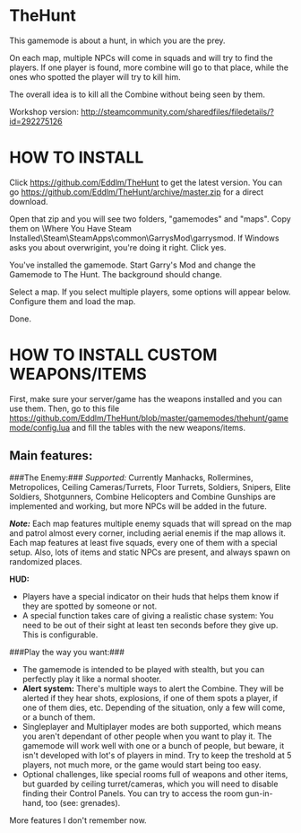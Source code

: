 TheHunt
=======

This gamemode is about a hunt, in which you are the prey.

On each map, multiple NPCs will come in squads and will try to find the players. If one player is found, more combine will go to that place, while the ones who spotted the player will try to kill him.

The overall idea is to kill all the Combine without being seen by them.

Workshop version: http://steamcommunity.com/sharedfiles/filedetails/?id=292275126

HOW TO INSTALL
==============
Click https://github.com/Eddlm/TheHunt to get the latest version. You can go https://github.com/Eddlm/TheHunt/archive/master.zip for a direct download.

Open that zip and you will see two folders, "gamemodes" and "maps". Copy them on \Where You Have Steam Installed\Steam\SteamApps\common\GarrysMod\garrysmod. If Windows asks you about overwrigint, you're doing it right. Click yes.

You've installed the gamemode. Start Garry's Mod and change the Gamemode to The Hunt. The background should change.

Select a map. If you select multiple players, some options will appear below. Configure them and load the map.

Done.

HOW TO INSTALL CUSTOM WEAPONS/ITEMS
==============
First, make sure your server/game has the weapons installed and you can use them.
Then, go to this file https://github.com/Eddlm/TheHunt/blob/master/gamemodes/thehunt/gamemode/config.lua
and fill the tables with the new weapons/items.


Main features:
--------------

###The Enemy:###
_Supported:_
Currently Manhacks, Rollermines, Metropolices, Ceiling Cameras/Turrets, Floor Turrets, Soldiers, Snipers, Elite Soldiers, Shotgunners, Combine Helicopters and Combine Gunships are implemented and working, but more NPCs will be added in the future.

__*Note:*__
Each map features multiple enemy squads that will spread on the map and patrol almost every corner, including aerial enemis if the map allows it. Each map features at least five squads, every one of them with a special setup. Also, lots of items and static NPCs are present, and always spawn on randomized places.


__HUD:__
  + Players have a special indicator on their huds that helps them know if they are spotted by someone or not.
  + A special function takes care of giving a realistic chase system: You need to be out of their sight at least ten seconds before they give up. This is configurable.

###Play the way you want:###
  + The gamemode is intended to be played with stealth, but you can perfectly play it like a normal shooter.
  + __Alert system:__ There's multiple ways to alert the Combine. They will be alerted if they hear shots, explosions, if one of them spots a player, if one of them dies, etc. Depending of the situation, only a few will come, or a bunch of them.
  + Singleplayer and Multiplayer modes are both supported, which means you aren't dependant of other people when you want to play it. The gamemode will work well with one or a bunch of people, but beware, it isn't developed with lot's of players in mind. Try to keep the treshold at 5 players, not much more, or the game would start being too easy.
  + Optional challenges, like special rooms full of weapons and other items, but guarded by ceiling turret/cameras, which you will need to disable finding their Control Panels. You can try to access the room gun-in-hand, too (see: grenades).

More features I don't remember now.
